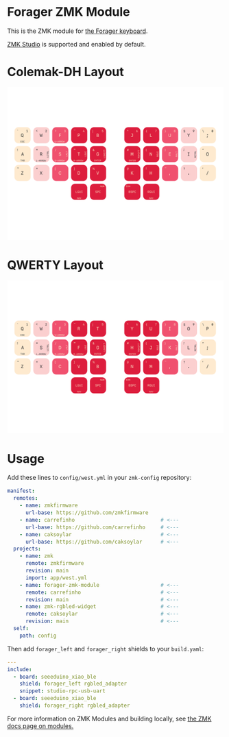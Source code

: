 # Forager ZMK Module

This is the ZMK module for [the Forager keyboard](https://github.com/carrefinho/forager).

[ZMK Studio](https://zmk.dev/docs/features/studio) is supported and enabled by default.

# Colemak-DH Layout

![Forager Colemak-DH Layout](images/Forager_Colemak.png)

# QWERTY Layout

![Forager QWERTY Layout](images/Forager_QWERTY.png)

# Usage

Add these lines to `config/west.yml` in your `zmk-config` repository:

```yaml
manifest:
  remotes:
    - name: zmkfirmware
      url-base: https://github.com/zmkfirmware
    - name: carrefinho                            # <---
      url-base: https://github.com/carrefinho     # <---
    - name: caksoylar                             # <---
      url-base: https://github.com/caksoylar      # <---
  projects:
    - name: zmk
      remote: zmkfirmware
      revision: main
      import: app/west.yml
    - name: forager-zmk-module                    # <---
      remote: carrefinho                          # <---
      revision: main                              # <---
    - name: zmk-rgbled-widget                     # <---
      remote: caksoylar                           # <---
      revision: main                              # <---
  self:
    path: config
```

Then add `forager_left` and `forager_right` shields to your `build.yaml`:

```yaml
---
include:
  - board: seeeduino_xiao_ble
    shield: forager_left rgbled_adapter
    snippet: studio-rpc-usb-uart
  - board: seeeduino_xiao_ble
    shield: forager_right rgbled_adapter
```

For more information on ZMK Modules and building locally, see [the ZMK docs page on modules.](https://zmk.dev/docs/features/modules)
